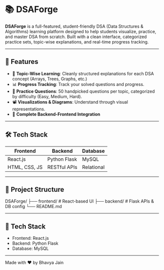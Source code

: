 # 📚 DSAForge

**DSAForge** is a full-featured, student-friendly DSA (Data Structures & Algorithms) learning platform designed to help students visualize, practice, and master DSA from scratch. Built with a clean interface, categorized practice sets, topic-wise explanations, and real-time progress tracking.

---

## 🚀 Features

- 🧠 **Topic-Wise Learning**: Cleanly structured explanations for each DSA concept (Arrays, Trees, Graphs, etc.)
- 📊 **Progress Tracking**: Track your solved questions and progress.
- 📝 **Practice Questions**: 50 handpicked questions per topic, categorized by difficulty (Easy, Medium, Hard).
- 📽️ **Visualizations & Diagrams**: Understand through visual representations.
- 🎯 **Complete Backend-Frontend Integration**

---

## 🛠️ Tech Stack

| Frontend        | Backend       | Database    |
|----------------|---------------|-------------|
| React.js       | Python Flask  | MySQL       |
| HTML, CSS, JS  | RESTful APIs  | Relational  |

---

## 📂 Project Structure
DSAForge/
├── frontend/ # React-based UI
├── backend/ # Flask APIs & DB config
└── README.md

---

## 🔧 Tech Stack
- Frontend: React.js
- Backend: Python Flask
- Database: MySQL

---

Made with ❤️ by Bhavya Jain

